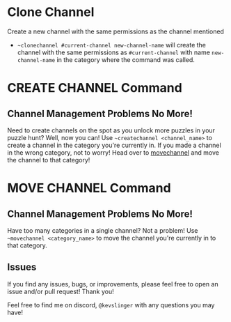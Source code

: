 # Clone Channel

Create a new channel with the same permissions as the channel mentioned

- `~clonechannel #current-channel new-channel-name` will create the 
channel with the same permissions as `#current-channel` with name
  `new-channel-name` in the category where the command was called.


# CREATE CHANNEL Command

## Channel Management Problems No More!

Need to create channels on the spot as you unlock more puzzles in your puzzle hunt? 
Well, now you can! Use `~createchannel <channel_name>` to create a channel in the
category you're currently in. If you made a channel in the wrong category, not to worry!
Head over to [movechannel](https://github.com/kevslinger/DiscordCipherRace/tree/main/modules/move_channel)
and move the channel to that category!

# MOVE CHANNEL Command

## Channel Management Problems No More!

Have too many categories in a single channel? Not a problem! Use `~movechannel <category_name>` 
to move the channel you're currently in to that category.

## Issues

If you find any issues, bugs, or improvements, please feel free to open an issue and/or pull request! Thank you!

Feel free to find me on discord, `@kevslinger` with any questions you may have!